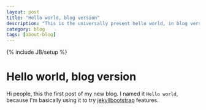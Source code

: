 ```yaml
---
layout: post
title: "Hello world, blog version"
description: "This is the universally present hello world, in blog version"
category: blog
tags: [about-blog]
---
```

{% include JB/setup %}

# Hello world, blog version

Hi people, this the first post of my new blog.
I named it `Hello world`, because I'm basically using it to 
try [jekyllbootstrap](http://jekyllbootstrap.com/) features.
